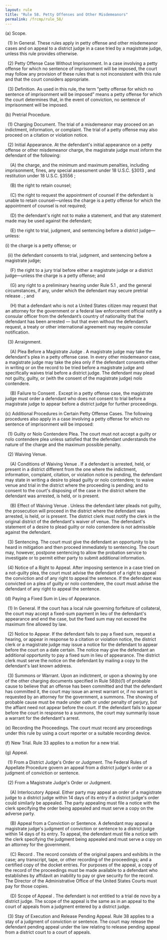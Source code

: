 ```yaml
---
layout: rule
title: "Rule 58. Petty Offenses and Other Misdemeanors"
permalink: /frcmp/rule_58/
---
```


(a) Scope.


&nbsp;&nbsp;(1) In General. These rules apply in petty offense and other misdemeanor cases and on appeal to a district judge in a case tried by a magistrate judge, unless this rule provides otherwise.


&nbsp;&nbsp;(2) Petty Offense Case Without Imprisonment. In a case involving a petty offense for which no sentence of imprisonment will be imposed, the court may follow any provision of these rules that is not inconsistent with this rule and that the court considers appropriate.


&nbsp;&nbsp;(3) Definition. As used in this rule, the term “petty offense for which no sentence of imprisonment will be imposed” means a petty offense for which the court determines that, in the event of conviction, no sentence of imprisonment will be imposed.


(b) Pretrial Procedure.


&nbsp;&nbsp;(1) Charging Document. The trial of a misdemeanor may proceed on an indictment, information, or complaint. The trial of a petty offense may also proceed on a citation or violation notice.


&nbsp;&nbsp;(2) Initial Appearance. At the defendant's initial appearance on a petty offense or other misdemeanor charge, the magistrate judge must inform the defendant of the following:


&nbsp;&nbsp;&nbsp;&nbsp;(A) the charge, and the minimum and maximum penalties, including imprisonment, fines, any special assessment under 18 U.S.C. §3013 , and restitution under 18 U.S.C. §3556 ;


&nbsp;&nbsp;&nbsp;&nbsp;(B) the right to retain counsel;


&nbsp;&nbsp;&nbsp;&nbsp;(C) the right to request the appointment of counsel if the defendant is unable to retain counsel—unless the charge is a petty offense for which the appointment of counsel is not required;


&nbsp;&nbsp;&nbsp;&nbsp;(D) the defendant's right not to make a statement, and that any statement made may be used against the defendant;


&nbsp;&nbsp;&nbsp;&nbsp;(E) the right to trial, judgment, and sentencing before a district judge—unless:


(i) the charge is a petty offense; or


&nbsp;&nbsp;(ii) the defendant consents to trial, judgment, and sentencing before a magistrate judge;


&nbsp;&nbsp;&nbsp;&nbsp;(F) the right to a jury trial before either a magistrate judge or a district judge—unless the charge is a petty offense; and


&nbsp;&nbsp;&nbsp;&nbsp;(G) any right to a preliminary hearing under Rule 5.1 , and the general circumstances, if any, under which the defendant may secure pretrial release . ; and


&nbsp;&nbsp;&nbsp;&nbsp;(H) that a defendant who is not a United States citizen may request that an attorney for the government or a federal law enforcement official notify a consular officer from the defendant’s country of nationality that the defendant has been arrested — but that even without the defendant’s request, a treaty or other international agreement may require consular notification.


&nbsp;&nbsp;(3) Arraignment.


&nbsp;&nbsp;&nbsp;&nbsp;(A) Plea Before a Magistrate Judge . A magistrate judge may take the defendant's plea in a petty offense case. In every other misdemeanor case, a magistrate judge may take the plea only if the defendant consents either in writing or on the record to be tried before a magistrate judge and specifically waives trial before a district judge. The defendant may plead not guilty, guilty, or (with the consent of the magistrate judge) nolo contendere.


&nbsp;&nbsp;&nbsp;&nbsp;(B) Failure to Consent . Except in a petty offense case, the magistrate judge must order a defendant who does not consent to trial before a magistrate judge to appear before a district judge for further proceedings.


(c) Additional Procedures in Certain Petty Offense Cases. The following procedures also apply in a case involving a petty offense for which no sentence of imprisonment will be imposed:


&nbsp;&nbsp;(1) Guilty or Nolo Contendere Plea. The court must not accept a guilty or nolo contendere plea unless satisfied that the defendant understands the nature of the charge and the maximum possible penalty.


&nbsp;&nbsp;(2) Waiving Venue.


&nbsp;&nbsp;&nbsp;&nbsp;(A) Conditions of Waiving Venue . If a defendant is arrested, held, or present in a district different from the one where the indictment, information, complaint, citation, or violation notice is pending, the defendant may state in writing a desire to plead guilty or nolo contendere; to waive venue and trial in the district where the proceeding is pending; and to consent to the court's disposing of the case in the district where the defendant was arrested, is held, or is present.


&nbsp;&nbsp;&nbsp;&nbsp;(B) Effect of Waiving Venue . Unless the defendant later pleads not guilty, the prosecution will proceed in the district where the defendant was arrested, is held, or is present. The district clerk must notify the clerk in the original district of the defendant's waiver of venue. The defendant's statement of a desire to plead guilty or nolo contendere is not admissible against the defendant.


&nbsp;&nbsp;(3) Sentencing. The court must give the defendant an opportunity to be heard in mitigation and then proceed immediately to sentencing. The court may, however, postpone sentencing to allow the probation service to investigate or to permit either party to submit additional information.


&nbsp;&nbsp;(4) Notice of a Right to Appeal. After imposing sentence in a case tried on a not-guilty plea, the court must advise the defendant of a right to appeal the conviction and of any right to appeal the sentence. If the defendant was convicted on a plea of guilty or nolo contendere, the court must advise the defendant of any right to appeal the sentence.


(d) Paying a Fixed Sum in Lieu of Appearance.


&nbsp;&nbsp;(1) In General. If the court has a local rule governing forfeiture of collateral, the court may accept a fixed-sum payment in lieu of the defendant's appearance and end the case, but the fixed sum may not exceed the maximum fine allowed by law.


&nbsp;&nbsp;(2) Notice to Appear. If the defendant fails to pay a fixed sum, request a hearing, or appear in response to a citation or violation notice, the district clerk or a magistrate judge may issue a notice for the defendant to appear before the court on a date certain. The notice may give the defendant an additional opportunity to pay a fixed sum in lieu of appearance. The district clerk must serve the notice on the defendant by mailing a copy to the defendant's last known address.


&nbsp;&nbsp;(3) Summons or Warrant. Upon an indictment, or upon a showing by one of the other charging documents specified in Rule 58(b)(1) of probable cause to believe that an offense has been committed and that the defendant has committed it, the court may issue an arrest warrant or, if no warrant is requested by an attorney for the government, a summons. The showing of probable cause must be made under oath or under penalty of perjury, but the affiant need not appear before the court. If the defendant fails to appear before the court in response to a summons, the court may summarily issue a warrant for the defendant's arrest.


(e) Recording the Proceedings. The court must record any proceedings under this rule by using a court reporter or a suitable recording device.


(f) New Trial. Rule 33 applies to a motion for a new trial.


(g) Appeal.


&nbsp;&nbsp;(1) From a District Judge's Order or Judgment. The Federal Rules of Appellate Procedure govern an appeal from a district judge's order or a judgment of conviction or sentence.


&nbsp;&nbsp;(2) From a Magistrate Judge's Order or Judgment.


&nbsp;&nbsp;&nbsp;&nbsp;(A) Interlocutory Appeal. Either party may appeal an order of a magistrate judge to a district judge within 14 days of its entry if a district judge's order could similarly be appealed. The party appealing must file a notice with the clerk specifying the order being appealed and must serve a copy on the adverse party.


&nbsp;&nbsp;&nbsp;&nbsp;(B) Appeal from a Conviction or Sentence. A defendant may appeal a magistrate judge's judgment of conviction or sentence to a district judge within 14 days of its entry. To appeal, the defendant must file a notice with the clerk specifying the judgment being appealed and must serve a copy on an attorney for the government.


&nbsp;&nbsp;&nbsp;&nbsp;(C) Record . The record consists of the original papers and exhibits in the case; any transcript, tape, or other recording of the proceedings; and a certified copy of the docket entries. For purposes of the appeal, a copy of the record of the proceedings must be made available to a defendant who establishes by affidavit an inability to pay or give security for the record. The Director of the Administrative Office of the United States Courts must pay for those copies.


&nbsp;&nbsp;&nbsp;&nbsp;(D) Scope of Appeal . The defendant is not entitled to a trial de novo by a district judge. The scope of the appeal is the same as in an appeal to the court of appeals from a judgment entered by a district judge.


&nbsp;&nbsp;(3) Stay of Execution and Release Pending Appeal. Rule 38 applies to a stay of a judgment of conviction or sentence. The court may release the defendant pending appeal under the law relating to release pending appeal from a district court to a court of appeals.